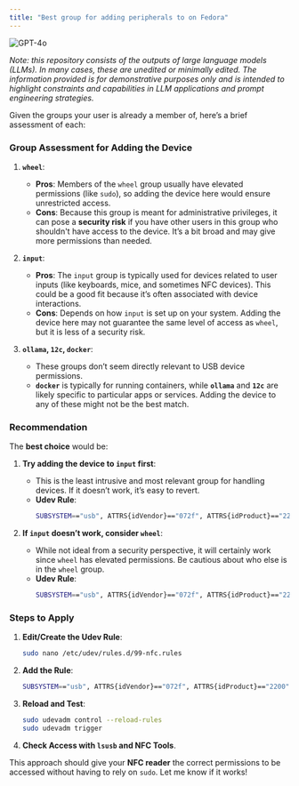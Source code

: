 ```yaml
---
title: "Best group for adding peripherals to on Fedora"
---
```

![GPT-4o](https://img.shields.io/badge/GPT--4o-3333FF?style=for-the-badge&logo=openai&logoColor=white)



*Note: this repository consists of the outputs of large language models (LLMs). In many cases, these are unedited or minimally edited. The information provided is for demonstrative purposes only and is intended to highlight constraints and capabilities in LLM applications and prompt engineering strategies.*


Given the groups your user is already a member of, here’s a brief assessment of each:

### **Group Assessment for Adding the Device**
1. **`wheel`**:
   - **Pros**: Members of the `wheel` group usually have elevated permissions (like `sudo`), so adding the device here would ensure unrestricted access.
   - **Cons**: Because this group is meant for administrative privileges, it can pose a **security risk** if you have other users in this group who shouldn't have access to the device. It’s a bit broad and may give more permissions than needed.

2. **`input`**:
   - **Pros**: The `input` group is typically used for devices related to user inputs (like keyboards, mice, and sometimes NFC devices). This could be a good fit because it’s often associated with device interactions.
   - **Cons**: Depends on how `input` is set up on your system. Adding the device here may not guarantee the same level of access as `wheel`, but it is less of a security risk.

3. **`ollama`, `12c`, `docker`**:
   - These groups don’t seem directly relevant to USB device permissions. 
   - **`docker`** is typically for running containers, while **`ollama`** and **`12c`** are likely specific to particular apps or services. Adding the device to any of these might not be the best match.

### **Recommendation**
The **best choice** would be:
1. **Try adding the device to `input` first**:
   - This is the least intrusive and most relevant group for handling devices. If it doesn’t work, it’s easy to revert.
   - **Udev Rule**:
     ```bash
     SUBSYSTEM=="usb", ATTRS{idVendor}=="072f", ATTRS{idProduct}=="2200", GROUP="input", MODE="0666"
     ```

2. **If `input` doesn’t work, consider `wheel`**:
   - While not ideal from a security perspective, it will certainly work since `wheel` has elevated permissions. Be cautious about who else is in the `wheel` group.
   - **Udev Rule**:
     ```bash
     SUBSYSTEM=="usb", ATTRS{idVendor}=="072f", ATTRS{idProduct}=="2200", GROUP="wheel", MODE="0666"
     ```

### **Steps to Apply**
1. **Edit/Create the Udev Rule**:
   ```bash
   sudo nano /etc/udev/rules.d/99-nfc.rules
   ```

2. **Add the Rule**:
   ```bash
   SUBSYSTEM=="usb", ATTRS{idVendor}=="072f", ATTRS{idProduct}=="2200", GROUP="input", MODE="0666"
   ```

3. **Reload and Test**:
   ```bash
   sudo udevadm control --reload-rules
   sudo udevadm trigger
   ```

4. **Check Access with `lsusb` and NFC Tools**.

This approach should give your **NFC reader** the correct permissions to be accessed without having to rely on `sudo`. Let me know if it works!